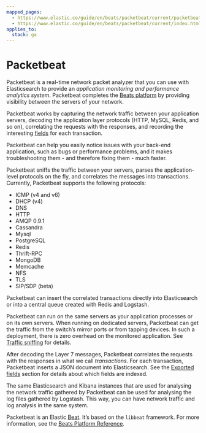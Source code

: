 ```yaml
---
mapped_pages:
  - https://www.elastic.co/guide/en/beats/packetbeat/current/packetbeat-overview.html
  - https://www.elastic.co/guide/en/beats/packetbeat/current/index.html
applies_to:
  stack: ga
---
```


# Packetbeat

Packetbeat is a real-time network packet analyzer that you can use with Elasticsearch to provide an *application monitoring and performance analytics system*. Packetbeat completes the [Beats platform](/reference/index.md) by providing visibility between the servers of your network.

Packetbeat works by capturing the network traffic between your application servers, decoding the application layer protocols (HTTP, MySQL, Redis, and so on), correlating the requests with the responses, and recording the interesting [fields](/reference/packetbeat/exported-fields.md) for each transaction.

Packetbeat can help you easily notice issues with your back-end application, such as bugs or performance problems, and it makes troubleshooting them - and therefore fixing them - much faster.

Packetbeat sniffs the traffic between your servers, parses the application-level protocols on the fly, and correlates the messages into transactions. Currently, Packetbeat supports the following protocols:

* ICMP (v4 and v6)
* DHCP (v4)
* DNS
* HTTP
* AMQP 0.9.1
* Cassandra
* Mysql
* PostgreSQL
* Redis
* Thrift-RPC
* MongoDB
* Memcache
* NFS
* TLS
* SIP/SDP (beta)

Packetbeat can insert the correlated transactions directly into Elasticsearch or into a central queue created with Redis and Logstash.

Packetbeat can run on the same servers as your application processes or on its own servers. When running on dedicated servers, Packetbeat can get the traffic from the switch’s mirror ports or from tapping devices. In such a deployment, there is zero overhead on the monitored application. See [Traffic sniffing](/reference/packetbeat/configuration-interfaces.md) for details.

After decoding the Layer 7 messages, Packetbeat correlates the requests with the responses in what we call *transactions*. For each transaction, Packetbeat inserts a JSON document into Elasticsearch. See the [Exported fields](/reference/packetbeat/exported-fields.md) section for details about which fields are indexed.

The same Elasticsearch and Kibana instances that are used for analysing the network traffic gathered by Packetbeat can be used for analysing the log files gathered by Logstash. This way, you can have network traffic and log analysis in the same system.

Packetbeat is an Elastic [Beat](https://www.elastic.co/beats). It’s based on the `libbeat` framework. For more information, see the [Beats Platform Reference](/reference/index.md).

